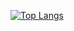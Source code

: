 
[![Top Langs](https://github-readme-stats.vercel.app/api/top-langs/?username=Hlunlun&layout=compact&theme=vision-friendly-dark&exclude_repo=Microprocessor_project,Abandoned-Son,RAG,Hlunlun.github.io)](https://github.com/anuraghazra/github-readme-stats)
